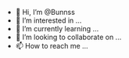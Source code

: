 - 👋 Hi, I’m @Bunnss
- 👀 I’m interested in ...
- 🌱 I’m currently learning ...
- 💞️ I’m looking to collaborate on ...
- 📫 How to reach me ...

<!---
Bunnss/Bunnss is a ✨ special ✨ repository because its `README.md` (this file) appears on your GitHub profile.
You can click the Preview link to take a look at your changes.
--->
